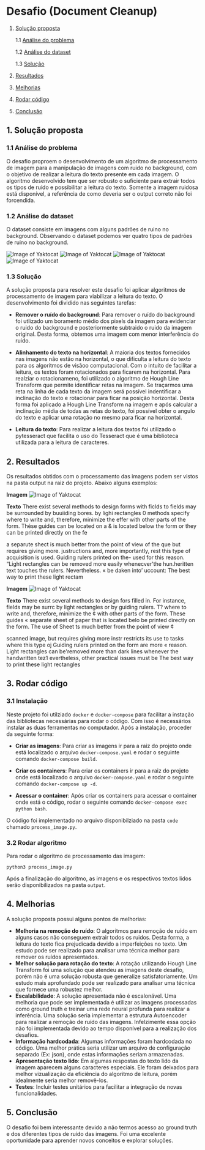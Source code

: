 # Desafio (Document Cleanup)


1. [Solução proposta](#solucao_proposta)

   1.1 [Análise do problema](#analise)

   1.2 [Análise do dataset](#dataset)

   1.3 [Solução](#solucao)

2. [Resultados](#resultados)

3. [Melhorias](#melhorias)

4. [Rodar código](#codigo)

5. [Conclusão](#conclusao)


## 1. Solução proposta



### 1.1 Análise do problema

O desafio proproem o desenvolvimento de um algoritmo de processamento de imagem para a manipulação de imagens com ruido no background, com o objetivo de realizar a leitura do texto presente em cada imagem. O algoritmo desenvolvido tem que ser robusto o suficiente para extrair todos os tipos de ruído e possibilitar a leitura do texto. Somente a imagem ruidosa está disponível, a referência de como deveria ser o output correto não foi forcendida.


### 1.2 Análise do dataset

O dataset consiste em imagens com alguns padrões de ruino no background. Observando o dataset podemos ver quatro tipos de padrões de ruino no background.

![Image of Yaktocat](./images/2.png)
![Image of Yaktocat](./images/5.png)
![Image of Yaktocat](./images/8.png)
![Image of Yaktocat](./images/11.png)


### 1.3 Solução

A solução proposta para resolver este desafio foi aplicar algoritmos de processamento de imagem para viabilizar a leitura do texto. O desenvolvimento foi dividido nas seguintes tarefas:

* **Remover o ruído do background**: Para remover o ruído do background foi utlizado um boramento médio dos pixels da imagem para evidenciar o ruido do background e posteriormente subtraido o ruido da imagem original. Desta forma, obtemos uma imagem com menor interferência do ruido.

* **Alinhamento do texto na horizontal**: A maioria dos textos fornecidos nas imagens não estão na horizontal, o que dificulta a leitura do texto para os algoritmos de visãoo computacional. Com o intuito de facilitar a leitura, os textos foram rotacionados para ficarem na horizontal. Para realziar o rotacionameno, foi utilizado o algoritmo de Hough Line Transform que permite identificar retas na imagem. Se traçarmos uma reta na linha de cada texto da imagem será possível indentificar a inclinação do texto e rotacionar para ficar na posição horizontal. Desta forma foi aplicado a Hough Line Transform na imagem e após calcular a inclinação média de todas as retas do texto, foi possível obter o angulo do texto e aplicar uma rotação no mesmo para ficar na horizontal.

* **Leitura do texto**: Para realizar a leitura dos textos foi utilizado o pytesseract que facilita o uso do Tesseract que é uma biblioteca utilizada para a leitura de caracteres. 


## 2. Resultados

Os resultados obtidos com o processamento das imagens podem ser vistos na pasta output na raiz do projeto. Abaixo alguns exemplos:

**Imagem**
![Image of Yaktocat](./output/2.png)

**Texto**
There exist several methods to design forms with ficlds to
fields may be surrounded by buuiiding bores. by lighi rectangles 0
methods specify where to write and, therefore, minimize the effer
with other parts of the form. Thése guides can be located on a &
is located below the form or they can be printed directly on the fe

a separute shect is much better from the point of view of the que
but requires giving more. justructions and, more importantly, rest
this type of acquisition is used. Guiding rulers printed on the-
used for this reason. “Light rectangles can be removed more easily
whenecver'the hun.heritten text touches the rulers. Nevertheless. «
be daken into’ uccount: The best way to print these light rectam


**Imagem**
![Image of Yaktocat](./output/200.png)

**Texto**
There exist several methods to design fors
filled in. For instance, fields may be surrc
by light rectangles or by guiding rulers. T?
where to write and, therefore, minimize the ¢
with other parts of the form. These guides «
separate sheet of paper that is located belo
be printed directly on the form. The use of
Sheet ts much better from the point of view ¢

scanned image, but requires giving more instr
restricts its use to tasks where this type oj
Guiding rulers printed on the form are more «
reason. Light rectangles can be'removed more
than dark lines whenever the handwritten tez1
evertheless, other practical issues must be
The best way to print these light rectangles

## 3. Rodar código

### 3.1 Instalação

Neste projeto foi utilziado `docker` e `docker-compose` para facilitar a instação das bibliotecas necessárias para rodar o código. Com isso é necessários instalar as duas ferramentas no computador. Após a instalação, proceder da seguinte forma:

- **Criar as imagens**: Para criar as imagens ir para a raiz do projeto onde está localizado o arquivo `docker-compose.yaml` e rodar o seguinte comando `docker-compose build`.

- **Criar os containers**: Para criar os containers ir para a raiz do projeto onde está localizado o arquivo `docker-compose.yaml` e rodar o seguinte comando `docker-compose up -d`.

- **Acessar o container**: Após criar os containers para acessar o container onde está o código, rodar o seguinte comando `docker-compose exec python bash`.

O código foi implementado no arquivo disponibilziado na pasta `code` chamado `process_image.py`.


### 3.2 Rodar algoritmo

Para rodar o algoritmo de processamento das imagem:

`python3 process_image.py`

Após a finalização do algoritmo, as imagens e os respectivos textos lidos serão disponibilizados na pasta `output`.


## 4. Melhorias

A solução proposta possui alguns pontos de melhorias:

- **Melhoria na remoção do ruído**: O algoritmos para remoção de ruído em alguns casos não conseguem extrair todos os ruidos. Desta forma, a leitura do texto fica prejudicada devido a imperfeições no texto. Um estudo pode ser realizado para analisar uma técnica melhor para remover os ruídos apresentados.
- **Melhor solução para rotação do texto**: A rotação utilizando Hough Line Transform foi uma solução que atendeu as imagens deste desafio, porém não é uma solução robusta que generalize satisfatoriamente. Um estudo mais aprofundado pode ser realizado para analisar uma técnica que fornece uma robustez melhor.
- **Escalabilidade**: A solução apresentada não é escalonável. Uma melhoria que pode ser implementada é utilizar as imagens processadas como ground truth e treinar uma rede neural profunda para realizar a inferência. Uma solução seria implementar a estrutura Autoencoder para realizar a remoção de ruído das imagens. Infelzimente essa opção não foi implementada devido ao tempo disponível para a realização dos desafios.
- **Informação hardcodada**: Algumas informações foram hardcodada no código. Uma melhor prática seria utilizar um arquivo de configuração separado (Ex: json), onde estas informações seriam armazenadas.
- **Apresentação texto lido**: Em algumas respostas do texto lido da imagem aparecem alguns caracteres especiais. Ele foram deixados para melhor vizualização da eficiência do algoritmo de leitura, porém idealmente seria melhor removê-los.
- **Testes**: Incluir testes unitários para facilitar a integração de novas funcionalidades.


## 5. Conclusão

O desafio foi bem interessante devido a não termos acesso ao ground truth e dos diferentes tipos de ruído das imagens. Foi uma excelente oportunidade para aprender novos conceitos e explorar soluções.